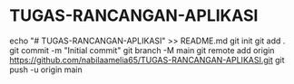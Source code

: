 # TUGAS-RANCANGAN-APLIKASI
echo "# TUGAS-RANCANGAN-APLIKASI" >> README.md
git init
git add .
git commit -m "Initial commit"
git branch -M main
git remote add origin https://github.com/nabilaamelia65/TUGAS-RANCANGAN-APLIKASI.git
git push -u origin main
